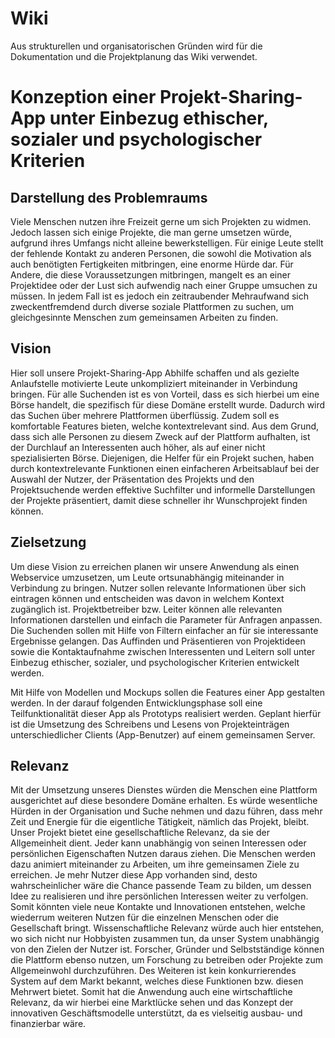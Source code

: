 # Wiki 
Aus strukturellen und organisatorischen Gründen wird für die Dokumentation und die Projektplanung das Wiki verwendet.

# Konzeption einer Projekt-Sharing-App unter Einbezug ethischer, sozialer und psychologischer Kriterien

## Darstellung des Problemraums

Viele Menschen nutzen ihre Freizeit gerne um sich Projekten zu widmen.
Jedoch lassen sich einige Projekte, die man gerne umsetzen würde, aufgrund ihres Umfangs nicht alleine bewerkstelligen.
Für einige Leute stellt der fehlende Kontakt zu anderen Personen, die sowohl die Motivation als auch benötigten Fertigkeiten mitbringen, eine enorme Hürde dar.
Für Andere, die diese Voraussetzungen mitbringen, mangelt es an einer Projektidee oder der Lust sich aufwendig nach einer Gruppe umsuchen zu müssen.
In jedem Fall ist es jedoch ein zeitraubender Mehraufwand sich zweckentfremdend durch diverse soziale Plattformen zu suchen, um gleichgesinnte Menschen zum gemeinsamen Arbeiten zu finden.

## Vision

Hier soll unsere Projekt-Sharing-App Abhilfe schaffen und als gezielte Anlaufstelle motivierte Leute unkompliziert miteinander in Verbindung bringen.
Für alle Suchenden ist es von Vorteil, dass es sich hierbei um eine Börse handelt, die spezifisch für diese Domäne erstellt wurde. Dadurch wird das Suchen über mehrere Plattformen überflüssig. Zudem soll es komfortable Features bieten, welche kontextrelevant sind.
Aus dem Grund, dass sich alle Personen zu diesem Zweck auf der Plattform aufhalten, ist der Durchlauf an Interessenten auch höher, als auf einer nicht spezialisierten Börse.
Diejenigen, die Helfer für ein Projekt suchen, haben durch kontextrelevante Funktionen einen einfacheren Arbeitsablauf bei der Auswahl der Nutzer, der Präsentation des Projekts und den Projektsuchende werden effektive Suchfilter und informelle Darstellungen der Projekte präsentiert, damit diese schneller ihr Wunschprojekt finden können.

## Zielsetzung

Um diese Vision zu erreichen planen wir unsere Anwendung als einen Webservice umzusetzen, um Leute ortsunabhängig miteinander in Verbindung zu bringen.
Nutzer sollen relevante Informationen über sich eintragen können und entscheiden was davon in welchem Kontext zugänglich ist. Projektbetreiber bzw. Leiter können alle relevanten Informationen darstellen und einfach die Parameter für Anfragen anpassen. Die Suchenden sollen mit Hilfe von Filtern einfacher an für sie interessante Ergebnisse gelangen. Das Auffinden und Präsentieren von Projektideen sowie die Kontaktaufnahme zwischen Interessenten und Leitern soll unter Einbezug ethischer, sozialer, und psychologischer Kriterien entwickelt werden.

Mit Hilfe von Modellen und Mockups sollen die Features einer App gestalten werden.
In der darauf folgenden Entwicklungsphase soll eine Teilfunktionalität dieser App als Prototyps realisiert werden. Geplant hierfür ist die Umsetzung des Schreibens und Lesens von Projekteinträgen unterschiedlicher Clients (App-Benutzer) auf einem gemeinsamen Server.

## Relevanz

Mit der Umsetzung unseres Dienstes würden die Menschen eine Plattform ausgerichtet auf diese besondere Domäne erhalten. Es würde wesentliche Hürden in der Organisation und Suche nehmen und dazu führen, dass mehr Zeit und Energie für die eigentliche Tätigkeit, nämlich das Projekt, bleibt. Unser Projekt bietet eine gesellschaftliche Relevanz, da sie der Allgemeinheit dient. Jeder kann unabhängig von seinen Interessen oder persönlichen Eigenschaften Nutzen daraus ziehen.
Die Menschen werden dazu animiert miteinander zu Arbeiten, um ihre gemeinsamen Ziele zu erreichen. Je mehr Nutzer diese App vorhanden sind, desto wahrscheinlicher wäre die Chance passende Team zu bilden, um dessen Idee zu realisieren und ihre persönlichen Interessen weiter zu verfolgen. Somit könnten viele neue Kontakte und Innovationen entstehen, welche wiederrum weiteren Nutzen für die einzelnen Menschen oder die Gesellschaft bringt.
Wissenschaftliche Relevanz würde auch hier entstehen, wo sich nicht nur Hobbyisten zusammen tun, da unser System unabhängig von den Zielen der Nutzer ist.
Forscher, Gründer und Selbstständige können die Plattform ebenso nutzen, um Forschung zu betreiben oder Projekte zum Allgemeinwohl durchzuführen.
Des Weiteren ist kein konkurrierendes System auf dem Markt bekannt, welches diese Funktionen bzw. diesen Mehrwert bietet. Somit hat die Anwendung auch eine wirtschaftliche Relevanz, da wir hierbei eine Marktlücke sehen und das Konzept der innovativen Geschäftsmodelle unterstützt, da es vielseitig ausbau- und finanzierbar wäre.
